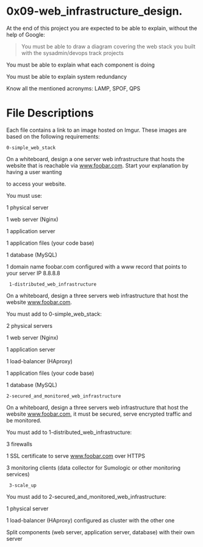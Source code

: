 #  0x09-web_infrastructure_design.

At the end of this project you are expected to be able to explain, without the help of Google:

> You must be able to draw a diagram covering the web stack you built with the sysadmin/devops track projects

You must be able to explain what each component is doing

You must be able to explain system redundancy

Know all the mentioned acronyms: LAMP, SPOF, QPS

# File Descriptions

Each file contains a link to an image hosted on Imgur. These images are based on the following requirements:

    0-simple_web_stack

On a whiteboard, design a one server web infrastructure that hosts the website that is reachable via www.foobar.com. Start your explanation by having a user wanting 

to access your website.

You must use:


1 physical server

1 web server (Nginx)

1 application server

1 application files (your code base)

1 database (MySQL)

1 domain name foobar.com configured with a www record that points to your server IP 8.8.8.8

     1-distributed_web_infrastructure

On a whiteboard, design a three servers web infrastructure that host the website www.foobar.com.

You must add to 0-simple_web_stack:

 2 physical servers

1 web server (Nginx)

1 application server

1 load-balancer (HAproxy)

1 application files (your code base)

1 database (MySQL)

    2-secured_and_monitored_web_infrastructure

On a whiteboard, design a three servers web infrastructure that host the website www.foobar.com, it must be secured, serve encrypted traffic and be monitored.

You must add to 1-distributed_web_infrastructure:

3 firewalls

1 SSL certificate to serve www.foobar.com over HTTPS

3 monitoring clients (data collector for Sumologic or other monitoring services)

     3-scale_up

You must add to 2-secured_and_monitored_web_infrastructure:

1 physical server

1 load-balancer (HAproxy) configured as cluster with the other one

Split components (web server, application server, database) with their own server
